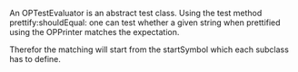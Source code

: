 An OPTestEvaluator is an abstract test class. Using the test method prettify:shouldEqual: one can test whether a given string when prettified using the OPPrinter matches the expectation.

Therefor the matching will start from the startSymbol which each subclass has to define.
